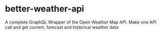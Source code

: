 # better-weather-api
A complete GraphQL Wrapper of the  Open Weather Map API. Make one API call and get current, forecast and historical weather data
